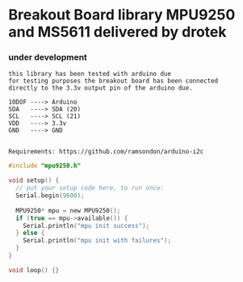 # Breakout Board library MPU9250 and MS5611 delivered by drotek
### under development


	this library has been tested with arduino due
	for testing purposes the breakout board has been connected 
	directly to the 3.3v output pin of the arduino due.

	10DOF ----> Arduino
	SDA   ----> SDA (20)
	SCL   ----> SCL (21)
	VDD   ----> 3.3v
	GND   ----> GND


	Requirements: https://github.com/ramsondon/arduino-i2c


```c
#include "mpu9250.h"

void setup() {
  // put your setup code here, to run once:
  Serial.begin(9600);
  
  MPU9250* mpu = new MPU9250();
  if (true == mpu->available()) {
    Serial.println("mpu init success");
  } else {
    Serial.println("mpu init with failures");
  }
}

void loop() {}
```
